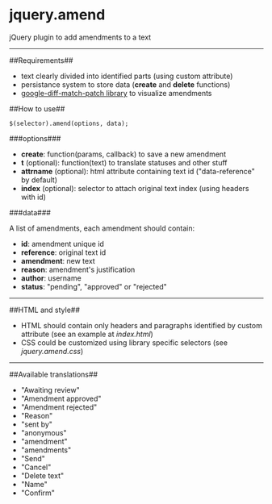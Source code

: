 jquery.amend
============

jQuery plugin to add amendments to a text

***

##Requirements##
* text clearly divided into identified parts (using custom attribute)
* persistance system to store data (__create__ and __delete__ functions)
* [google-diff-match-patch library](http://code.google.com/p/google-diff-match-patch/) to visualize amendments

##How to use##
```
$(selector).amend(options, data);
```

###options###
* __create__: function(params, callback) to save a new amendment
* __t__ (optional): function(text) to translate statuses and other stuff
* __attrname__ (optional): html attribute containing text id ("data-reference" by default)
* __index__ (optional): selector to attach original text index (using headers with id)

###data###

A list of amendments, each amendment should contain:
 
* __id__: amendment unique id
* __reference__: original text id
* __amendment__: new text
* __reason__: amendment's justification
* __author__: username
* __status__: "pending", "approved" or "rejected"

***

##HTML and style##

* HTML should contain only headers and paragraphs identified by custom attribute (see an example at _index.html_)
* CSS could be customized using library specific selectors (see _jquery.amend.css_)

***

##Available translations##

* "Awaiting review"
* "Amendment approved"
* "Amendment rejected"
* "Reason"
* "sent by"
* "anonymous"
* "amendment"
* "amendments"
* "Send"
* "Cancel"
* "Delete text"
* "Name"
* "Confirm"